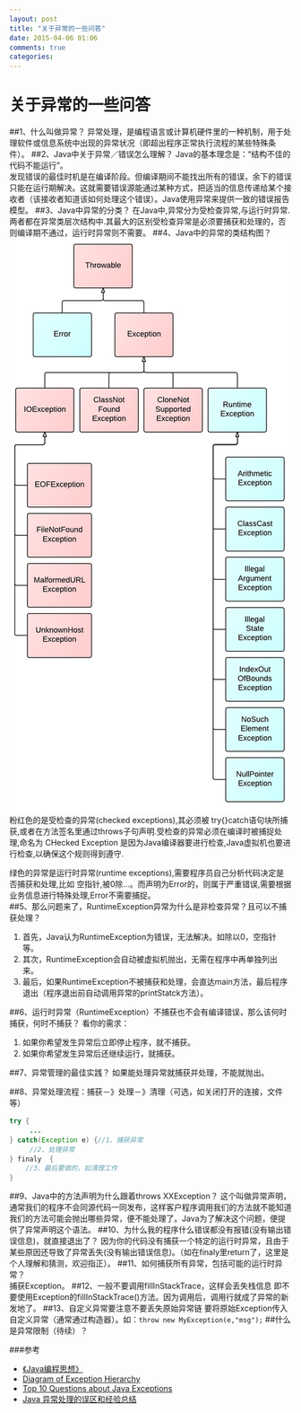 ```yaml
---
layout: post
title: "关于异常的一些问答"
date: 2015-04-06 01:06
comments: true
categories: 
--- 
```

# 关于异常的一些问答
##1、什么叫做异常？
异常处理，是编程语言或计算机硬件里的一种机制，用于处理软件或信息系统中出现的异常状况（即超出程序正常执行流程的某些特殊条件）。
##2、Java中关于异常／错误怎么理解？
Java的基本理念是：“结构不佳的代码不能运行”。   
发现错误的最佳时机是在编译阶段。但编译期间不能找出所有的错误，余下的错误只能在运行期解决。这就需要错误源能通过某种方式，把适当的信息传递给某个接收者（该接收者知道该如何处理这个错误）。Java使用异常来提供一致的错误报告模型。<!--more-->
##3、Java中异常的分类？
在Java中,异常分为受检查异常,与运行时异常. 两者都在异常类层次结构中.其最大的区别受检查异常是必须要捕获和处理的，否则编译期不通过，运行时异常则不需要。
##4、Java中的异常的类结构图？
![Diagram of Exception Hierarchy](/images/exception/1.jpeg "Diagram of Exception Hierarchy ")    
粉红色的是受检查的异常(checked exceptions),其必须被 try{}catch语句块所捕获,或者在方法签名里通过throws子句声明.受检查的异常必须在编译时被捕捉处理,命名为 CHecked Exception 是因为Java编译器要进行检查,Java虚拟机也要进行检查,以确保这个规则得到遵守.   

绿色的异常是运行时异常(runtime exceptions),需要程序员自己分析代码决定是否捕获和处理,比如 空指针,被0除...。而声明为Error的，则属于严重错误,需要根据业务信息进行特殊处理,Error不需要捕捉。  
##5、那么问题来了，RuntimeException异常为什么是非检查异常？且可以不捕获处理？
1. 首先，Java认为RuntimeException为错误，无法解决。如除以0，空指针等。  
2. 其次，RuntimeException会自动被虚拟机抛出，无需在程序中再单独列出来。  
3. 最后，如果RuntimeException不被捕获和处理，会直达main方法，最后程序退出（程序退出前自动调用异常的printStatck方法）。

##6、运行时异常（RuntimeException）不捕获也不会有编译错误，那么该何时捕获，何时不捕获？
看你的需求：
1. 如果你希望发生异常后立即停止程序，就不捕获。
2. 如果你希望发生异常后还继续运行，就捕获。

##7、异常管理的最佳实践？
如果能处理异常就捕获并处理，不能就抛出。

##8、异常处理流程：捕获－》处理－》清理（可选，如关闭打开的连接，文件等）

```java
try {
     ...
} catch(Exception e) {//1、捕获异常
     //2、处理异常
} finaly  {
	//3、最后要做的，如清理工作
}
```
##9、Java中的方法声明为什么跟着throws XXException？
这个叫做异常声明，通常我们的程序不会同源代码一同发布，这样客户程序调用我们的方法就不能知道我们的方法可能会抛出哪些异常，便不能处理了。Java为了解决这个问题，便提供了异常声明这个语法。
##10、为什么我的程序什么错误都没有报错(没有输出错误信息)，就直接退出了？
因为你的代码没有捕获一个特定的运行时异常，且由于某些原因还导致了异常丢失(没有输出错误信息)。（如在finaly里return了，这里是个人理解和猜测，欢迎指正）。
##11、如何捕获所有异常，包括可能的运行时异常？  
捕获Exception。
##12、一般不要调用fillInStackTrace，这样会丢失栈信息
即不要使用Exception的fillInStackTrace()方法。因为调用后，调用行就成了异常的新发地了。
##13、自定义异常要注意不要丢失原始异常链
要将原始Exception传入自定义异常（通常通过构造器）。如：`throw new MyException(e,"msg");`
##什么是异常限制（待续）？

###参考
* [《Java编程思想》](http://book.douban.com/subject/2130190/)
* [ Diagram of Exception Hierarchy ](http://www.programcreek.com/2009/02/diagram-for-hierarchy-of-exception-classes/)
* [ Top 10 Questions about Java Exceptions ](http://www.programcreek.com/2013/10/top-10-questions-about-java-exceptions/)
* [Java 异常处理的误区和经验总结](http://www.ibm.com/developerworks/cn/java/j-lo-exception-misdirection/)



